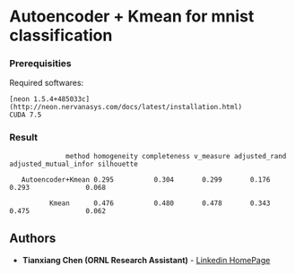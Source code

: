 # Autoencoder + Kmean for mnist classification


### Prerequisities

Required softwares:
```
[neon 1.5.4+485033c](http://neon.nervanasys.com/docs/latest/installation.html)
CUDA 7.5
```
### Result

                  method homogeneity completeness v_measure adjusted_rand adjusted_mutual_infor silhouette

       Autoencoder+Kmean 0.295          0.304       0.299       0.176           0.293              0.068

              Kmean      0.476          0.480       0.478       0.343           0.475              0.062 

## Authors

* **Tianxiang Chen (ORNL Research Assistant)** - [Linkedin HomePage](https://www.linkedin.com/in/tianxiang-chen-946543114?trk=nav_responsive_tab_profile)


